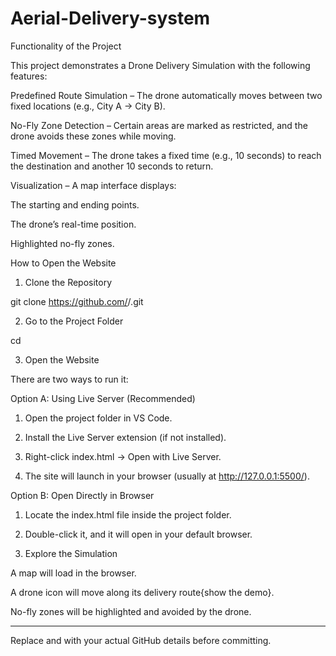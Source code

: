 # Aerial-Delivery-system
Functionality of the Project

This project demonstrates a Drone Delivery Simulation with the following features:

Predefined Route Simulation – The drone automatically moves between two fixed locations (e.g., City A → City B).

No-Fly Zone Detection – Certain areas are marked as restricted, and the drone avoids these zones while moving.

Timed Movement – The drone takes a fixed time (e.g., 10 seconds) to reach the destination and another 10 seconds to return.

Visualization – A map interface displays:

The starting and ending points.

The drone’s real-time position.

Highlighted no-fly zones.

How to Open the Website

1. Clone the Repository

git clone https://github.com/<your-username>/<your-repo-name>.git

2. Go to the Project Folder

cd <your-repo-name>

3. Open the Website

There are two ways to run it:

Option A: Using Live Server (Recommended)

1. Open the project folder in VS Code.


2. Install the Live Server extension (if not installed).


3. Right-click index.html → Open with Live Server.


4. The site will launch in your browser (usually at http://127.0.0.1:5500/).



Option B: Open Directly in Browser

1. Locate the index.html file inside the project folder.


2. Double-click it, and it will open in your default browser.



4. Explore the Simulation

A map will load in the browser.

A drone icon will move along its delivery route{show the demo}.

No-fly zones will be highlighted and avoided by the drone.



---

Replace <your-username> and <your-repo-name> with your actual GitHub details before committing.
